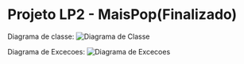 # Projeto LP2 - MaisPop(Finalizado)
Diagrama de classe:
![Diagrama de Classe](https://raw.githubusercontent.com/GersonSales/ProjetoLp2/master/.DiagramaDeClasse.png)

Diagrama de Excecoes:
![Diagrama de Excecoes](https://raw.githubusercontent.com/GersonSales/ProjetoLp2/master/.DiagramaDeExcecoes.png)
